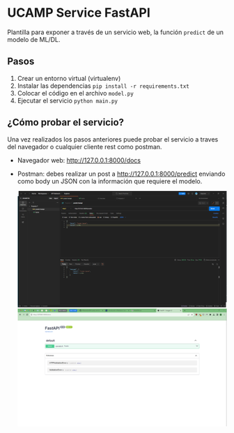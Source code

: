 # UCAMP Service FastAPI

Plantilla para exponer a través de un servicio web,
la función `predict` de un modelo de ML/DL.

## Pasos

1. Crear un entorno virtual (virtualenv)
2. Instalar las dependencias `pip install -r requirements.txt`
3. Colocar el código en el archivo `model.py`
4. Ejecutar el servicio `python main.py`

## ¿Cómo probar el servicio?

Una vez realizados los pasos anteriores puede probar
el servicio a traves del navegador o cualquier cliente
rest como postman.

- Navegador web: http://127.0.0.1:8000/docs
- Postman: debes realizar un post a http://127.0.0.1:8000/predict 
           enviando como body un JSON con la información que requiere 
           el modelo.

    [![Ejemplo en postman](./docs/images/postman.png)](./docs/images/postman.png)
    [![Ejemplo en navegador](./docs/images/docs.png)](./docs/images/docs.png)